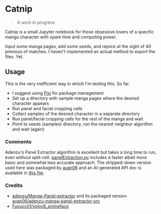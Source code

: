 # Catnip

> A work in progress

Catnip is a small Jupyter notebook for those obsessive lovers of a specific manga character with spare time and computing power.

Input some manga pages, add some seeds, and rejoice at the sight of 40 previous of matches. I haven't implemented an actual method to export the files. Yet.

## Usage
This is the very inefficient way in which I'm testing this. So far.

- I suggest using [Pixi](https://pixi.sh/latest/) for package management
- Set up a directory with sample manga pages where the desired character appears
- Run panel and facial cropping cells
- Collect samples of the desired character in a separate directory
- Run panel/facial cropping cells for the rest of the manga and wait
- Point to seeds (samples) directory, run the nearest neighbor algorithm and wait (again)

### Comments
Adenzu's Panel Extractor algorithm is excellent but takes a long time to run, even without split-cell. [panelExtraction.py](src/panelExtraction.py) includes a faster albeit more basic and somewhat less accurate approach. The stripped-down version used here was packaged by [avan06](https://github.com/avan06/adenzu-manga-panel-extractor-src) and an AI-generated API doc is available in [this file](docs/api.md).

### Credits
- [adenzu/Manga-Panel-extractor](https://github.com/adenzu/Manga-Panel-Extractor) and its packaged version [avan06/adenzu-manga-panel-extractor-src](https://github.com/avan06/adenzu-manga-panel-extractor-src)
- [Fuyucch1/yolov8_animeface](https://github.com/Fuyucch1/yolov8_animeface/tree/main?tab=readme-ov-file)